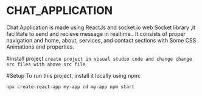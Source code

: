 # CHAT_APPLICATION

Chat Application is made using ReactJs and socket.io web Socket library ,it facilitate to send and recieve message in realtime.. 
It consists of proper navigation and home, about,
services, and contact sections with Some CSS
Animations and properties.


#install project 
`create project in visual studio code and change change src files with above src file`


#Setup
To run this project, install it locally using npm:


`
npx create-react-app my-app
cd my-app
npm start
`
